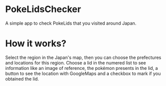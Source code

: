 # PokeLidsChecker

A simple app to check PokeLids that you visited around Japan.

# How it works?

Select the region in the Japan's map, then you can choose the prefectures and locations for this region.
Choose a lid in the numered list to see information like an image of reference, the pokémon presents in the lid, a button to see the location with GoogleMaps and a checkbox to mark if you obtained the lid.
